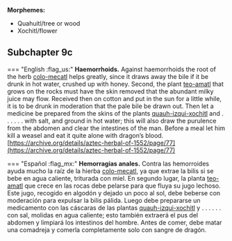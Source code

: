 
**Morphemes:**

- Quahuitl/tree or wood
- Xochitl/flower

## Subchapter 9c  

=== "English :flag_us:"
    **Haemorrhoids.** Against haemorrhoids the root of the herb [colo-mecatl](Colo-mecatl.md) helps greatly, since it draws away the bile if it be drunk in hot water, crushed up with honey. Second, the plant [teo-amatl](Teo-amatl.md) that grows on the rocks must have the skin removed that the abundant milky juice may flow. Received then on cotton and put in the sun for a little while, it is to be drunk in moderation that the pale bile be drawn out. Then let a medicine be prepared from the skins of the plants [quauh-izqui-xochitl](Quauh-izqui-xochitl.md) and . . . . . . with salt, and ground in hot water; this will also draw the purulence from the abdomen and clear the intestines of the man. Before a meal let him kill a weasel and eat it quite alone with dragon’s blood.  
    [https://archive.org/details/aztec-herbal-of-1552/page/77](https://archive.org/details/aztec-herbal-of-1552/page/77)  


=== "Español :flag_mx:"
    **Hemorragias anales.** Contra las hemorroides ayuda mucho la raíz de la hierba [colo-mecatl](Colo-mecatl.md), ya que extrae la bilis si se bebe en agua caliente, triturada con miel. En segundo lugar, la planta [teo-amatl](Teo-amatl.md) que crece en las rocas debe pelarse para que fluya su jugo lechoso. Este jugo, recogido en algodón y dejado un poco al sol, debe beberse con moderación para expulsar la bilis pálida. Luego debe prepararse un medicamento con las cáscaras de las plantas [quauh-izqui-xochitl](Quauh-izqui-xochitl.md) y . . . . . . con sal, molidas en agua caliente; esto también extraerá el pus del abdomen y limpiará los intestinos del hombre. Antes de comer, debe matar una comadreja y comerla completamente solo con sangre de dragón.  

